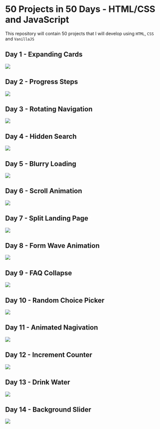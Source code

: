 # 50 Projects in 50 Days - HTML/CSS and JavaScript

This repository will contain 50 projects that I will develop using `HTML`, `CSS` and `VanillaJS` 

## Day 1 - Expanding Cards

![](https://i.imgur.com/HS5bwEM.gif)

## Day 2 - Progress Steps

![](https://i.imgur.com/I3BHM5z.gif)

## Day 3 - Rotating Navigation

![](https://i.imgur.com/qpKv7hG.gif)

## Day 4 - Hidden Search

![](https://i.imgur.com/YrXIadh.gif)

## Day 5 - Blurry Loading

![](https://i.imgur.com/P4oYcJK.gif)

## Day 6 - Scroll Animation

![](https://i.imgur.com/HLrxdiB.gif)

## Day 7 - Split Landing Page

![](https://i.imgur.com/eeiebKb.gif)

## Day 8 - Form Wave Animation

![](https://i.imgur.com/ziTtvyY.gif)

## Day 9 - FAQ Collapse

![](https://i.imgur.com/njNanc4.gif)

## Day 10 - Random Choice Picker

![](https://i.imgur.com/qdXfhVC.gif)

## Day 11 - Animated Nagivation

![](https://i.imgur.com/GUDxuwO.gif)

## Day 12 - Increment Counter
![](https://i.imgur.com/JtL3Lrn.gif)

## Day 13 - Drink Water
![](https://i.imgur.com/wANegk4.gif)

## Day 14 - Background Slider
![](https://i.imgur.com/VvyXVwQ.gif)


